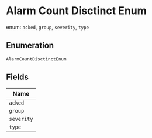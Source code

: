 
# Alarm Count Disctinct Enum

enum: `acked`, `group`, `severity`, `type`

## Enumeration

`AlarmCountDisctinctEnum`

## Fields

| Name |
|  --- |
| `acked` |
| `group` |
| `severity` |
| `type` |

